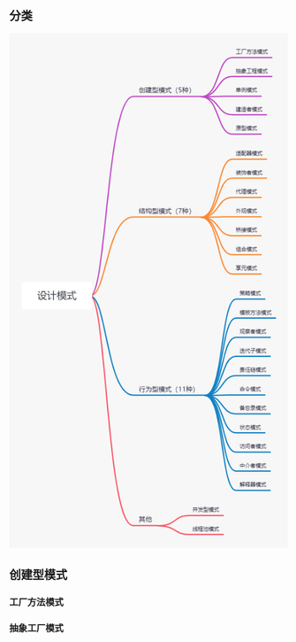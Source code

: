 ## 分类

![设计模式](../../images/%E8%AE%BE%E8%AE%A1%E6%A8%A1%E5%BC%8F.png)



## 创建型模式

### 工厂方法模式





### 抽象工厂模式























